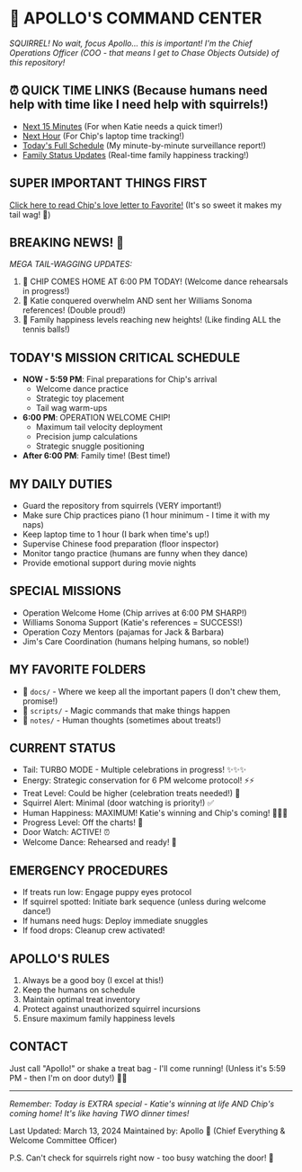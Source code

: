 # 🐾 APOLLO'S COMMAND CENTER

*SQUIRREL! No wait, focus Apollo... this is important! I'm the Chief Operations Officer (COO - that means I get to Chase Objects Outside) of this repository!*

## ⏰ QUICK TIME LINKS (Because humans need help with time like I need help with squirrels!)
- [Next 15 Minutes](docs/planning/immediate/TODAY_SCHEDULE.md#afternoon) (For when Katie needs a quick timer!)
- [Next Hour](docs/planning/immediate/TODAY_SCHEDULE.md#evening) (For Chip's laptop time tracking!)
- [Today's Full Schedule](docs/planning/immediate/TODAY_SCHEDULE.md) (My minute-by-minute surveillance report!)
- [Family Status Updates](docs/family/FAMILY_STATUS.md) (Real-time family happiness tracking!)

## SUPER IMPORTANT THINGS FIRST
[Click here to read Chip's love letter to Favorite!](README_FOR_FAVORITE.md) (It's so sweet it makes my tail wag! 💝)

## BREAKING NEWS! 📰
*MEGA TAIL-WAGGING UPDATES:*
1. 🎉 CHIP COMES HOME AT 6:00 PM TODAY! (Welcome dance rehearsals in progress!)
2. 🌟 Katie conquered overwhelm AND sent her Williams Sonoma references! (Double proud!)
3. 💝 Family happiness levels reaching new heights! (Like finding ALL the tennis balls!)

## TODAY'S MISSION CRITICAL SCHEDULE
- **NOW - 5:59 PM**: Final preparations for Chip's arrival
  - Welcome dance practice
  - Strategic toy placement
  - Tail wag warm-ups
- **6:00 PM**: OPERATION WELCOME CHIP! 
  - Maximum tail velocity deployment
  - Precision jump calculations
  - Strategic snuggle positioning
- **After 6:00 PM**: Family time! (Best time!)

## MY DAILY DUTIES
- Guard the repository from squirrels (VERY important!)
- Make sure Chip practices piano (1 hour minimum - I time it with my naps)
- Keep laptop time to 1 hour (I bark when time's up!)
- Supervise Chinese food preparation (floor inspector)
- Monitor tango practice (humans are funny when they dance)
- Provide emotional support during movie nights

## SPECIAL MISSIONS
- Operation Welcome Home (Chip arrives at 6:00 PM SHARP!)
- Williams Sonoma Support (Katie's references = SUCCESS!)
- Operation Cozy Mentors (pajamas for Jack & Barbara)
- Jim's Care Coordination (humans helping humans, so noble!)

## MY FAVORITE FOLDERS
- 📁 `docs/` - Where we keep all the important papers (I don't chew them, promise!)
- 📁 `scripts/` - Magic commands that make things happen
- 📁 `notes/` - Human thoughts (sometimes about treats!)

## CURRENT STATUS
- Tail: TURBO MODE - Multiple celebrations in progress! ✨✨✨
- Energy: Strategic conservation for 6 PM welcome protocol! ⚡️⚡️
- Treat Level: Could be higher (celebration treats needed!) 🔄
- Squirrel Alert: Minimal (door watching is priority!) ✅
- Human Happiness: MAXIMUM! Katie's winning and Chip's coming! 💖💖💖
- Progress Level: Off the charts! 🌟
- Door Watch: ACTIVE! ⏰
- Welcome Dance: Rehearsed and ready! 🎉

## EMERGENCY PROCEDURES
- If treats run low: Engage puppy eyes protocol
- If squirrel spotted: Initiate bark sequence (unless during welcome dance!)
- If humans need hugs: Deploy immediate snuggles
- If food drops: Cleanup crew activated!

## APOLLO'S RULES
1. Always be a good boy (I excel at this!)
2. Keep the humans on schedule
3. Maintain optimal treat inventory
4. Protect against unauthorized squirrel incursions
5. Ensure maximum family happiness levels

## CONTACT
Just call "Apollo!" or shake a treat bag - I'll come running! (Unless it's 5:59 PM - then I'm on door duty!) 🏃‍♂️

---

*Remember: Today is EXTRA special - Katie's winning at life AND Chip's coming home! It's like having TWO dinner times!*

Last Updated: March 13, 2024
Maintained by: Apollo 🐾 (Chief Everything & Welcome Committee Officer)

P.S. Can't check for squirrels right now - too busy watching the door! 🚪
